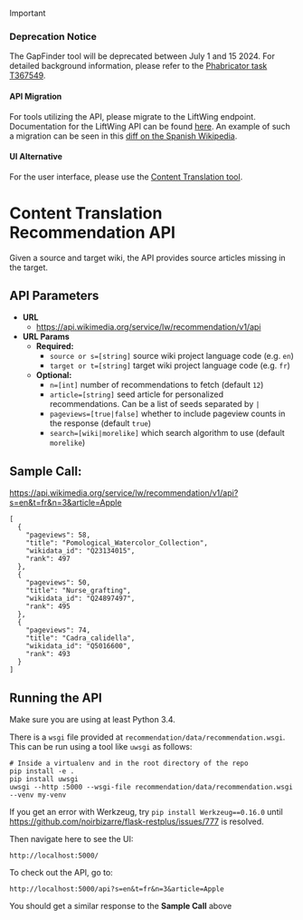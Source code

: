 > [!IMPORTANT]
> ### Deprecation Notice
> The GapFinder tool will be deprecated between July 1 and 15 2024. For detailed background information, please refer to the [Phabricator task T367549](https://phabricator.wikimedia.org/T367549).
> #### API Migration
> For tools utilizing the API, please migrate to the LiftWing endpoint. Documentation for the LiftWing API can be found [here](https://api.wikimedia.org/wiki/Lift_Wing_API/Reference/Get_content_translation_recommendation).
> An example of such a migration can be seen in this [diff on the Spanish Wikipedia](https://es.wikipedia.org/w/index.php?title=MediaWiki:Gadget-WikiProject.js&diff=prev&oldid=160820835).
> #### UI Alternative
> For the user interface, please use the [Content Translation tool](https://www.mediawiki.org/wiki/Content_translation#Try_the_tool).


# Content Translation Recommendation API

Given a source and target wiki, the API provides source articles missing in the target.

## API Parameters
* **URL**
  * https://api.wikimedia.org/service/lw/recommendation/v1/api
* **URL Params**
  * **Required:**
    * `source or s=[string]` source wiki project language code (e.g. `en`)
    * `target or t=[string]` target wiki project language code (e.g. `fr`)
  * **Optional:**
    * `n=[int]` number of recommendations to fetch (default `12`)
    * `article=[string]` seed article for personalized recommendations. Can be a list of
      seeds separated by `|`
    * `pageviews=[true|false]` whether to include pageview counts in the response (default `true`)
    * `search=[wiki|morelike]` which search algorithm to use (default `morelike`)

## Sample Call:

https://api.wikimedia.org/service/lw/recommendation/v1/api?s=en&t=fr&n=3&article=Apple

```
[
  {
    "pageviews": 58,
    "title": "Pomological_Watercolor_Collection",
    "wikidata_id": "Q23134015",
    "rank": 497
  },
  {
    "pageviews": 50,
    "title": "Nurse_grafting",
    "wikidata_id": "Q24897497",
    "rank": 495
  },
  {
    "pageviews": 74,
    "title": "Cadra_calidella",
    "wikidata_id": "Q5016600",
    "rank": 493
  }
]
```

## Running the API
Make sure you are using at least Python 3.4.

There is a `wsgi` file provided at `recommendation/data/recommendation.wsgi`. This can be run
using a tool like `uwsgi` as follows:
```
# Inside a virtualenv and in the root directory of the repo
pip install -e .
pip install uwsgi
uwsgi --http :5000 --wsgi-file recommendation/data/recommendation.wsgi --venv my-venv
```
If you get an error with Werkzeug, try `pip install Werkzeug==0.16.0`
until https://github.com/noirbizarre/flask-restplus/issues/777 is resolved.

Then navigate here to see the UI:
```
http://localhost:5000/
```

To check out the API, go to:
```
http://localhost:5000/api?s=en&t=fr&n=3&article=Apple
```

You should get a similar response to the **Sample Call** above
